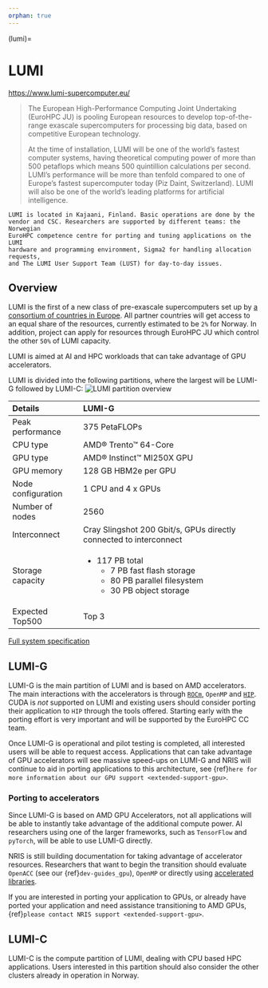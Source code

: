 ```yaml
---
orphan: true
---
```


(lumi)=

# LUMI

<https://www.lumi-supercomputer.eu/>

> The European High-Performance Computing Joint Undertaking (EuroHPC JU) is
> pooling European resources to develop top-of-the-range exascale supercomputers
> for processing big data, based on competitive European technology.
>
> At the time of installation, LUMI will be one of the world’s fastest computer
> systems, having theoretical computing power of more than 500 petaflops which
> means 500 quintillion calculations per second. LUMI’s performance will be more
> than tenfold compared to one of Europe’s fastest supercomputer today (Piz
> Daint, Switzerland). LUMI will also be one of the world’s leading platforms
> for artificial intelligence.

```{note}
LUMI is located in Kajaani, Finland. Basic operations are done by the
vendor and CSC. Researchers are supported by different teams: the Norwegian
EuroHPC competence centre for porting and tuning applications on the LUMI
hardware and programming environment, Sigma2 for handling allocation requests,
and The LUMI User Support Team (LUST) for day-to-day issues.
```

## Overview
LUMI is the first of a new class of pre-exascale supercomputers set up by [a
consortium of countries in
Europe](https://www.lumi-supercomputer.eu/lumi-consortium/). All partner
countries will get access to an equal share of the resources, currently
estimated to be `2%` for Norway. In addition, project can apply for resources
through EuroHPC JU which control the other `50%` of LUMI capacity.

LUMI is aimed at AI and HPC workloads that can take advantage of GPU
accelerators.

LUMI is divided into the following partitions, where the largest will be LUMI-G
followed by LUMI-C:
![LUMI partition
overview](https://www.lumi-supercomputer.eu/content/uploads/2020/11/lumiSlide-1024x576.png)

| Details | LUMI-G |
|:--------|:-----|
| Peak performance | 375 PetaFLOPs |
| CPU type | AMD® Trento™ 64-Core |
| GPU type | AMD® Instinct™ MI250X GPU |
| GPU memory | 128 GB HBM2e per GPU |
| Node configuration | 1 CPU and 4 x GPUs |
| Number of nodes | 2560 |
| Interconnect | Cray Slingshot 200 Gbit/s, GPUs directly connected to interconnect |
| Storage capacity | <ul><li>117 PB total <ul><li>7 PB fast flash storage</li> <li>80 PB parallel filesystem</li> <li>30 PB object storage</li></ul></li></ul> |
| Expected Top500 | Top 3 |

[Full system specification](https://www.lumi-supercomputer.eu/lumis-full-system-architecture-revealed/)

## LUMI-G
LUMI-G is the main partition of LUMI and is based on AMD accelerators. The main
interactions with the accelerators is through
[`ROCm`](https://rocm.docs.amd.com/), `OpenMP` and
[`HIP`](https://rocm.docs.amd.com/projects/HIP/).
CUDA is *not* supported on LUMI and existing users should consider porting their
application to `HIP` through the tools offered. Starting early with the porting
effort is very important and will be supported by the EuroHPC CC team.

Once LUMI-G is operational and pilot testing is completed, all interested users
will be able to request access. Applications that can take advantage of GPU
accelerators will see massive speed-ups on LUMI-G and NRIS will continue to aid
in porting applications to this architecture, see
{ref}`here for more information about our GPU support <extended-support-gpu>`.

### Porting to accelerators
Since LUMI-G is based on AMD GPU Accelerators, not all applications will be able
to instantly take advantage of the additional compute power. AI researchers
using one of the larger frameworks, such as `TensorFlow` and `pyTorch`, will be
able to use LUMI-G directly.

NRIS is still building documentation for taking advantage of
accelerator resources. Researchers that want to begin the transition should
evaluate `OpenACC` (see our {ref}`dev-guides_gpu`),
`OpenMP`
or directly using [accelerated
libraries](https://rocmdocs.amd.com/en/latest/ROCm_Libraries/ROCm_Libraries.html).

If you are interested in porting your application to GPUs, or already have
ported your application and need assistance transitioning to AMD GPUs, 
{ref}`please contact NRIS support <extended-support-gpu>`.

## LUMI-C
LUMI-C is the compute partition of LUMI, dealing with CPU based HPC
applications. Users interested in this partition should also consider the other
clusters already in operation in Norway.
